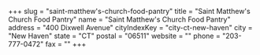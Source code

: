 +++
slug = "saint-matthew's-church-food-pantry"
title = "Saint Matthew's Church Food Pantry"
name = "Saint Matthew's Church Food Pantry"
address = "400 Dixwell Avenue"
cityIndexKey = "city-ct-new-haven"
city = "New Haven"
state = "CT"
postal = "06511"
website = ""
phone = "203-777-0472"
fax = ""
+++
